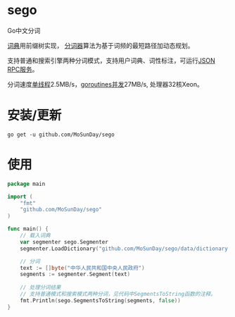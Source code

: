 sego
====

Go中文分词

<a href="https://github.com/MoSunDay/sego/blob/master/dictionary.go">词典</a>用前缀树实现，
<a href="https://github.com/MoSunDay/sego/blob/master/segmenter.go">分词器</a>算法为基于词频的最短路径加动态规划。

支持普通和搜索引擎两种分词模式，支持用户词典、词性标注，可运行<a href="https://github.com/MoSunDay/sego/blob/master/server/server.go">JSON RPC服务</a>。

分词速度<a href="https://github.com/MoSunDay/sego/blob/master/tools/benchmark.go">单线程</a>2.5MB/s，<a href="https://github.com/MoSunDay/sego/blob/master/tools/goroutines.go">goroutines并发</a>27MB/s, 处理器32核Xeon。

# 安装/更新

```
go get -u github.com/MoSunDay/sego
```

# 使用


```go
package main

import (
	"fmt"
	"github.com/MoSunDay/sego"
)

func main() {
	// 载入词典
	var segmenter sego.Segmenter
	segmenter.LoadDictionary("github.com/MoSunDay/sego/data/dictionary.txt")

	// 分词
	text := []byte("中华人民共和国中央人民政府")
	segments := segmenter.Segment(text)
  
	// 处理分词结果
	// 支持普通模式和搜索模式两种分词，见代码中SegmentsToString函数的注释。
	fmt.Println(sego.SegmentsToString(segments, false)) 
}
```
